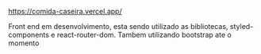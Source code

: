 https://comida-caseira.vercel.app/

Front end em desenvolvimento, esta sendo utilizado as bibliotecas, styled-components e react-router-dom.
Tambem utilizando bootstrap ate o momento